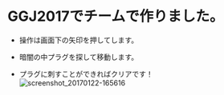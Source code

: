 # GGJ2017でチームで作りました。

- 操作は画面下の矢印を押してします。

- 暗闇の中プラグを探して移動します。

- プラグに刺すことができればクリアです！
![screenshot_20170122-165616](https://cloud.githubusercontent.com/assets/14822782/22181182/acb5f20e-e0c9-11e6-8d27-0cc8f53f7169.png)

